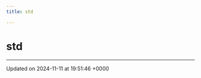 ```yaml
---
title: std

---
```


# std








-------------------------------

Updated on 2024-11-11 at 19:51:46 +0000